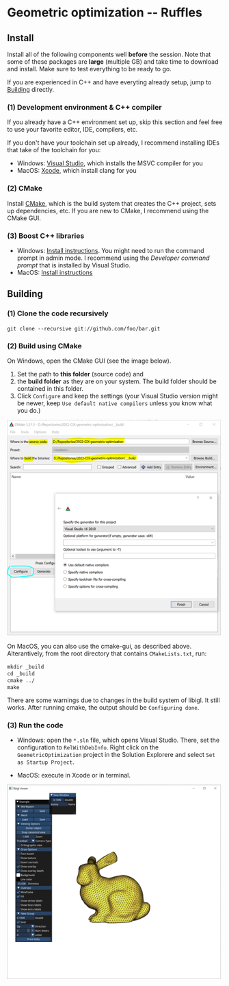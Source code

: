 # Geometric optimization -- Ruffles


## Install
Install all of the following components well **before** the session. Note that some of these packages are **large** (multiple GB) and take time to download and install. Make sure to test everything to be ready to go.

If you are experienced in C++ and have everyting already setup, jump to [Building](#building) directly.

### (1) Development environment & C++ compiler
If you already have a C++ environment set up, skip this section and feel free to use your favorite editor, IDE, compilers, etc.  

If you don't have your toolchain set up already, I recommend installing IDEs that take of the toolchain for you:
* Windows: [Visual Studio](https://visualstudio.microsoft.com/vs/community/), which installs the MSVC compiler for you
* MacOS: [Xcode](https://developer.apple.com/xcode/), which install clang for you

### (2) CMake
Install [CMake](https://cmake.org/download/), which is the build system that creates the C++ project, sets up dependencies, etc. If you are new to CMake, I recommend using the CMake GUI.

### (3) Boost C++ libraries
* Windows: [Install instructions](https://robots.uc3m.es/installation-guides/install-boost.html#install-boost-windows). You might need to run the command prompt in admin mode. I recommend using the *Developer command prompt* that is installed by Visual Studio.
* MacOS: [Install instructions](https://robots.uc3m.es/installation-guides/install-boost.html#install-boost-ubuntu)


## Building

### (1) Clone the code recursively
```
git clone --recursive git://github.com/foo/bar.git
```

### (2) Build using CMake
On Windows, open the CMake GUI (see the image below). 
1. Set the path to **this folder** (source code) and 
2. the **build folder** as they are on your system. The build folder should be contained in this folder. 
3. Click `Configure` and keep the settings (your Visual Studio version might be newer, keep `Use default native compilers` unless you know what you do.)

<img src="./_instructions/cmake-gui-initial-config.PNG" width="500"/>


On MacOS, you can also use the cmake-gui, as described above. Alterantively, from the root directory that contains `CMakeLists.txt`, run:

```
mkdir _build
cd _build
cmake ../
make
```

There are some warnings due to changes in the build system of libigl. It still works. After running cmake, the output should be `Configuring done`.

### (3) Run the code

* Windows: open the `*.sln` file, which opens Visual Studio. There, set the configuration to `RelWithDebInfo`. Right click on the `GeometricOptimization` project in the Solution Explorere and select `Set as Startup Project`.

* MacOS: execute in Xcode or in terminal.

<img src="./_instructions/result.PNG" width="500"/>
